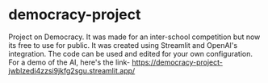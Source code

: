 # democracy-project
Project on Democracy. It was made for an inter-school competition but now its free to use for public. It was created using Streamlit and OpenAI's integration. The code can be used and edited for your own configuration. For a demo of the AI, here's the link- https://democracy-project-jwblzedi4zzsi9jkfg2sgu.streamlit.app/
